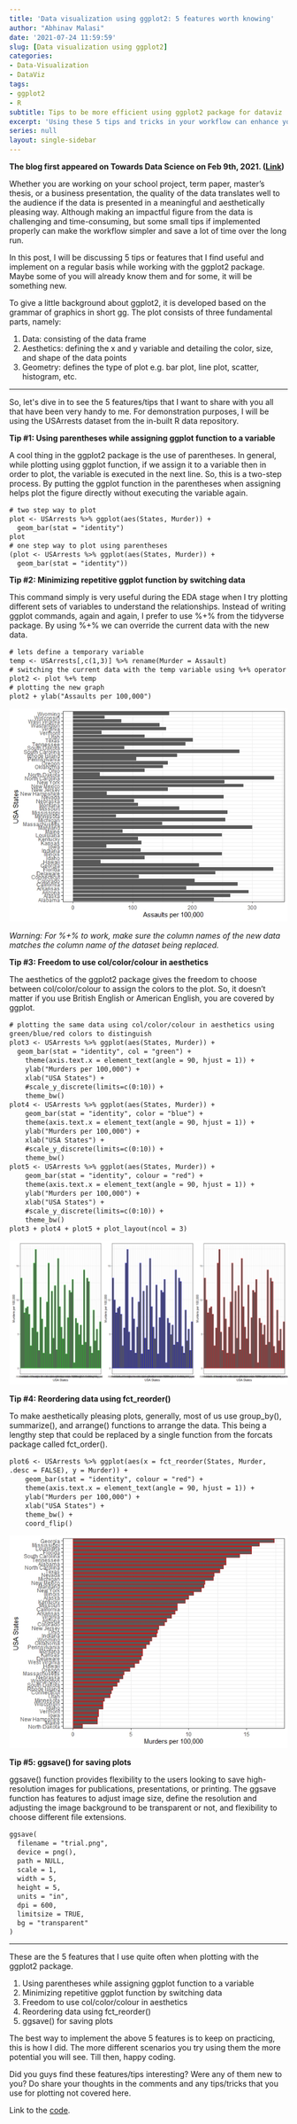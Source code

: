 ```yaml
---
title: 'Data visualization using ggplot2: 5 features worth knowing'
author: "Abhinav Malasi"
date: '2021-07-24 11:59:59'
slug: [Data visualization using ggplot2]
categories:
- Data-Visualization
- DataViz
tags:
- ggplot2
- R
subtitle: Tips to be more efficient using ggplot2 package for dataviz
excerpt: 'Using these 5 tips and tricks in your workflow can enhance your efficiency creating data visualizations using ggplot2 package in R.'
series: null
layout: single-sidebar
---
```

**The blog first appeared on Towards Data Science on Feb 9th, 2021. ([Link](https://towardsdatascience.com/data-visualization-using-ggplot2-5-features-worth-knowing-c0447a760335?sk=73118287f17ef06b421d35c708873deb))**

Whether you are working on your school project, term paper, master’s thesis, or a business presentation, the quality of the data translates well to the audience if the data is presented in a meaningful and aesthetically pleasing way. Although making an impactful figure from the data is challenging and time-consuming, but some small tips if implemented properly can make the workflow simpler and save a lot of time over the long run.

In this post, I will be discussing 5 tips or features that I find useful and implement on a regular basis while working with the ggplot2 package. Maybe some of you will already know them and for some, it will be something new.

To give a little background about ggplot2, it is developed based on the grammar of graphics in short gg. The plot consists of three fundamental parts, namely:

1. Data: consisting of the data frame
2. Aesthetics: defining the x and y variable and detailing the color, size, and shape of the data points
3. Geometry: defines the type of plot e.g. bar plot, line plot, scatter, histogram, etc.

----

So, let's dive in to see the 5 features/tips that I want to share with you all that have been very handy to me. For demonstration purposes, I will be using the USArrests dataset from the in-built R data repository.

**Tip #1: Using parentheses while assigning ggplot function to a variable**

A cool thing in the ggplot2 package is the use of parentheses. In general, while plotting using ggplot function, if we assign it to a variable then in order to plot, the variable is executed in the next line. So, this is a two-step process. By putting the ggplot function in the parentheses when assigning helps plot the figure directly without executing the variable again.

```{R}
# two step way to plot
plot <- USArrests %>% ggplot(aes(States, Murder)) + 
  geom_bar(stat = "identity")
plot
# one step way to plot using parentheses
(plot <- USArrests %>% ggplot(aes(States, Murder)) + 
  geom_bar(stat = "identity"))
```

**Tip #2: Minimizing repetitive ggplot function by switching data**

This command simply is very useful during the EDA stage when I try plotting different sets of variables to understand the relationships. Instead of writing ggplot commands, again and again, I prefer to use %+% from the tidyverse package. By using %+% we can override the current data with the new data.

```{R}
# lets define a temporary variable
temp <- USArrests[,c(1,3)] %>% rename(Murder = Assault)
# switching the current data with the temp variable using %+% operator
plot2 <- plot %+% temp
# plotting the new graph
plot2 + ylab("Assaults per 100,000")
```

![image info](./pictures/Plot2.jpeg)

_Warning: For %+% to work, make sure the column names of the new data matches the column name of the dataset being replaced._

**Tip #3: Freedom to use col/color/colour in aesthetics**

The aesthetics of the ggplot2 package gives the freedom to choose between col/color/colour to assign the colors to the plot. So, it doesn’t matter if you use British English or American English, you are covered by ggplot.

```{R}
# plotting the same data using col/color/colour in aesthetics using green/blue/red colors to distinguish
plot3 <- USArrests %>% ggplot(aes(States, Murder)) + 
  geom_bar(stat = "identity", col = "green") +
    theme(axis.text.x = element_text(angle = 90, hjust = 1)) +
    ylab("Murders per 100,000") +
    xlab("USA States") +
    #scale_y_discrete(limits=c(0:10)) +
    theme_bw()
plot4 <- USArrests %>% ggplot(aes(States, Murder)) + 
    geom_bar(stat = "identity", color = "blue") +
    theme(axis.text.x = element_text(angle = 90, hjust = 1)) +
    ylab("Murders per 100,000") +
    xlab("USA States") +
    #scale_y_discrete(limits=c(0:10)) +
    theme_bw()
plot5 <- USArrests %>% ggplot(aes(States, Murder)) + 
    geom_bar(stat = "identity", colour = "red") +
    theme(axis.text.x = element_text(angle = 90, hjust = 1)) +
    ylab("Murders per 100,000") +
    xlab("USA States") +
    #scale_y_discrete(limits=c(0:10)) +
    theme_bw()
plot3 + plot4 + plot5 + plot_layout(ncol = 3)
```
![image info](./pictures/Plot345-1.jpeg)

**Tip #4: Reordering data using fct_reorder()**

To make aesthetically pleasing plots, generally, most of us use group_by(), summarize(), and arrange() functions to arrange the data. This being a lengthy step that could be replaced by a single function from the forcats package called fct_order().

```{R}
plot6 <- USArrests %>% ggplot(aes(x = fct_reorder(States, Murder, .desc = FALSE), y = Murder)) + 
    geom_bar(stat = "identity", colour = "red") +
    theme(axis.text.x = element_text(angle = 90, hjust = 1)) +
    ylab("Murders per 100,000") +
    xlab("USA States") +
    theme_bw() +
    coord_flip()
```

![image info](./pictures/Plot6.jpeg)

**Tip #5: ggsave() for saving plots**

ggsave() function provides flexibility to the users looking to save high-resolution images for publications, presentations, or printing. The ggsave function has features to adjust image size, define the resolution and adjusting the image background to be transparent or not, and flexibility to choose different file extensions.

```{R}
ggsave(
  filename = "trial.png",
  device = png(),
  path = NULL,
  scale = 1,
  width = 5,
  height = 5,
  units = "in",
  dpi = 600,
  limitsize = TRUE,
  bg = "transparent"
)
```

----

These are the 5 features that I use quite often when plotting with the ggplot2 package.

1. Using parentheses while assigning ggplot function to a variable
2. Minimizing repetitive ggplot function by switching data
3. Freedom to use col/color/colour in aesthetics
4. Reordering data using fct_reorder()
5. ggsave() for saving plots

The best way to implement the above 5 features is to keep on practicing, this is how I did. The more different scenarios you try using them the more potential you will see. Till then, happy coding.

Did you guys find these features/tips interesting? Were any of them new to you? Do share your thoughts in the comments and any tips/tricks that you use for plotting not covered here.

Link to the [code](https://github.com/amalasi2418/Blog-post/tree/master/ggplot-features%20tips%20tricks).